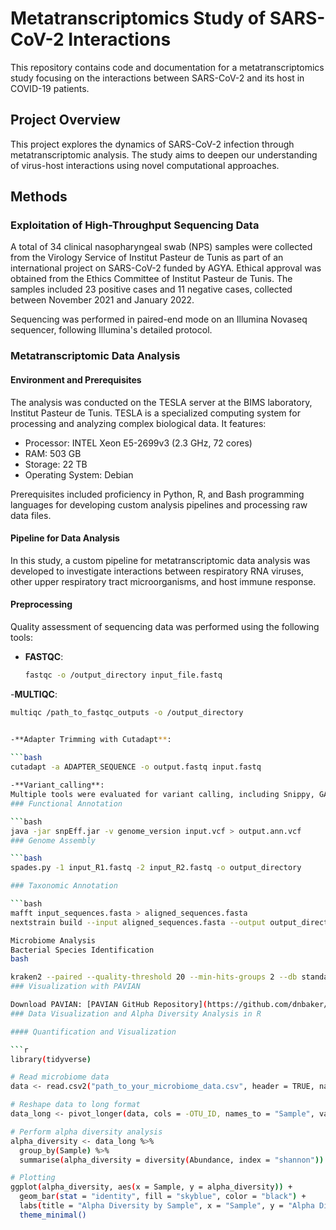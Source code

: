 # Metatranscriptomics Study of SARS-CoV-2 Interactions

This repository contains code and documentation for a metatranscriptomics study focusing on the interactions between SARS-CoV-2 and its host in COVID-19 patients.

## Project Overview

This project explores the dynamics of SARS-CoV-2 infection through metatranscriptomic analysis. The study aims to deepen our understanding of virus-host interactions using novel computational approaches.

## Methods

### Exploitation of High-Throughput Sequencing Data

A total of 34 clinical nasopharyngeal swab (NPS) samples were collected from the Virology Service of Institut Pasteur de Tunis as part of an international project on SARS-CoV-2 funded by AGYA. Ethical approval was obtained from the Ethics Committee of Institut Pasteur de Tunis. The samples included 23 positive cases and 11 negative cases, collected between November 2021 and January 2022.

Sequencing was performed in paired-end mode on an Illumina Novaseq sequencer, following Illumina's detailed protocol.

### Metatranscriptomic Data Analysis

#### Environment and Prerequisites

The analysis was conducted on the TESLA server at the BIMS laboratory, Institut Pasteur de Tunis. TESLA is a specialized computing system for processing and analyzing complex biological data. It features:
- Processor: INTEL Xeon E5-2699v3 (2.3 GHz, 72 cores)
- RAM: 503 GB
- Storage: 22 TB
- Operating System: Debian

Prerequisites included proficiency in Python, R, and Bash programming languages for developing custom analysis pipelines and processing raw data files.

#### Pipeline for Data Analysis

In this study, a custom pipeline for metatranscriptomic data analysis was developed to investigate interactions between respiratory RNA viruses, other upper respiratory tract microorganisms, and host immune response.

#### Preprocessing

Quality assessment of sequencing data was performed using the following tools:
- **FASTQC**: 
  ```bash
  fastqc -o /output_directory input_file.fastq

-**MULTIQC**:

```bash
multiqc /path_to_fastqc_outputs -o /output_directory


-**Adapter Trimming with Cutadapt**:
   
```bash
cutadapt -a ADAPTER_SEQUENCE -o output.fastq input.fastq

-**Variant_calling**: 
Multiple tools were evaluated for variant calling, including Snippy, GATK, Bcftools, and Lofreq, based on read coverage and depth against the reference sequence.
### Functional Annotation

```bash
java -jar snpEff.jar -v genome_version input.vcf > output.ann.vcf
### Genome Assembly

```bash
spades.py -1 input_R1.fastq -2 input_R2.fastq -o output_directory

### Taxonomic Annotation

```bash
mafft input_sequences.fasta > aligned_sequences.fasta
nextstrain build --input aligned_sequences.fasta --output output_directory

Microbiome Analysis
Bacterial Species Identification
bash

kraken2 --paired --quality-threshold 20 --min-hits-groups 2 --db standard_db sample_R1.fastq sample_R2.fastq > kraken2_output.txt
### Visualization with PAVIAN

Download PAVIAN: [PAVIAN GitHub Repository](https://github.com/dnbaker/pavian)
### Data Visualization and Alpha Diversity Analysis in R

#### Quantification and Visualization

```r
library(tidyverse)

# Read microbiome data
data <- read.csv2("path_to_your_microbiome_data.csv", header = TRUE, na.strings = "")

# Reshape data to long format
data_long <- pivot_longer(data, cols = -OTU_ID, names_to = "Sample", values_to = "Abundance")

# Perform alpha diversity analysis
alpha_diversity <- data_long %>%
  group_by(Sample) %>%
  summarise(alpha_diversity = diversity(Abundance, index = "shannon"))

# Plotting
ggplot(alpha_diversity, aes(x = Sample, y = alpha_diversity)) +
  geom_bar(stat = "identity", fill = "skyblue", color = "black") +
  labs(title = "Alpha Diversity by Sample", x = "Sample", y = "Alpha Diversity") +
  theme_minimal()




  
